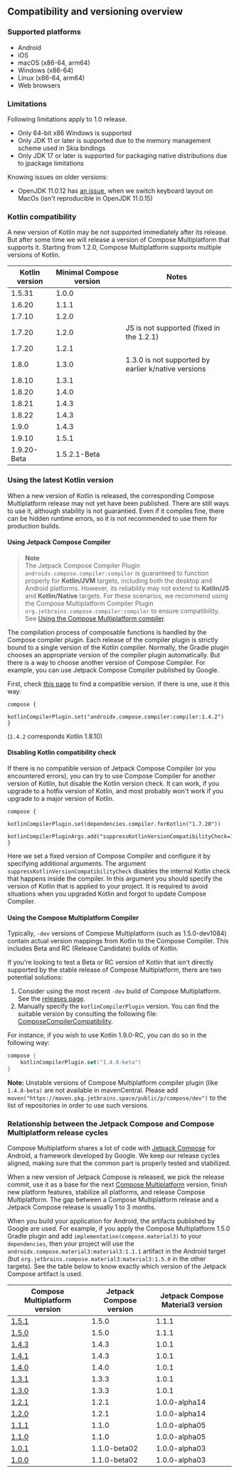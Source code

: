 ## Compatibility and versioning overview

### Supported platforms
   * Android
   * iOS
   * macOS (x86-64, arm64)
   * Windows (x86-64)
   * Linux (x86-64, arm64)
   * Web browsers

### Limitations

Following limitations apply to 1.0 release.

  * Only 64-bit x86 Windows is supported
  * Only JDK 11 or later is supported due to the memory management scheme used in Skia bindings
  * Only JDK 17 or later is supported for packaging native distributions due to jpackage limitations

Knowing issues on older versions:
- OpenJDK 11.0.12 has [an issue](https://github.com/JetBrains/compose-jb/issues/940), when we switch keyboard layout on MacOs (isn't reproducible in OpenJDK 11.0.15)
  
[comment]: <> (__SUPPORTED_GRADLE_VERSIONS__)

### Kotlin compatibility

A new version of Kotlin may be not supported immediately after its release. But after some time we will release a version of Compose Multiplatform
that supports it.
Starting from 1.2.0, Compose Multiplatform supports multiple versions of Kotlin.

Kotlin version | Minimal Compose version | Notes
--- | --- | ---
1.5.31 | 1.0.0
1.6.20 | 1.1.1
1.7.10 | 1.2.0
1.7.20 | 1.2.0 | JS is not supported (fixed in the 1.2.1)
1.7.20 | 1.2.1
1.8.0  | 1.3.0 | 1.3.0 is not supported by earlier k/native versions
1.8.10 | 1.3.1
1.8.20 | 1.4.0
1.8.21 | 1.4.3
1.8.22 | 1.4.3
1.9.0 | 1.4.3
1.9.10 | 1.5.1
1.9.20-Beta | 1.5.2.1-Beta

### Using the latest Kotlin version 

When a new version of Kotlin is released, the corresponding Compose Multiplatform release may not yet have been published. There are still ways to use it, although stability is not guarantied. Even if it compiles fine, there can be hidden runtime errors, so it is not recommended to use them for production builds.

#### Using Jetpack Compose Compiler

> **Note**   
> The Jetpack Compose Compiler Plugin `androidx.compose.compiler:compiler` is guaranteed to function properly for **Kotlin/JVM** targets, including both the desktop and Android platforms. However, its reliability may not extend to **Kotlin/JS** and **Kotlin/Native** targets. For these scenarios, we recommend using the Compose Multiplatform Compiler Plugin `org.jetbrains.compose.compiler:compiler` to ensure compatibility. See [Using the Compose Multiplatform compiler](#using-the-compose-multiplatform-compiler).

The compilation process of composable functions is handled by the Compose compiler plugin. Each release of the compiler plugin is strictly bound to a single version of the Kotlin compiler. Normally, the Gradle plugin chooses an appropriate version of the compiler plugin automatically. But there is a way to choose another version of Compose Compiler. For example, you can use Jetpack Compose Compiler published by Google.

First, check [this page](https://developer.android.com/jetpack/androidx/releases/compose-kotlin#pre-release_kotlin_compatibility) to find a compatible version. If there is one, use it this way:
```
compose {
    kotlinCompilerPlugin.set("androidx.compose.compiler:compiler:1.4.2")
}
```
(`1.4.2` corresponds Kotlin 1.8.10)


#### Disabling Kotlin compatibility check

If there is no compatible version of Jetpack Compose Compiler (or you encountered errors), you can try to use Compose Compiler for another version of Kotlin, but disable the Kotlin version check. It can work, if you upgrade to a hotfix version of Kotlin, and most probably won't work if you upgrade to a major version of Kotlin.

```
compose {
    kotlinCompilerPlugin.set(dependencies.compiler.forKotlin("1.7.20"))
    kotlinCompilerPluginArgs.add("suppressKotlinVersionCompatibilityCheck=1.7.21")
}
```

Here we set a fixed version of Compose Compiler and configure it by specifying additional arguments. The argument `suppressKotlinVersionCompatibilityCheck` disables the internal Kotlin check that happens inside the compiler. In this argument you should specify the version of Kotlin that is applied to your project. It is required to avoid situations when you upgraded Kotlin and forgot to update Compose Compiler.

#### Using the Compose Multiplatform Compiler

Typically, `-dev` versions of Compose Multiplatform (such as 1.5.0-dev1084) contain actual version mappings from Kotlin to the Compose Compiler. This includes Beta and RC (Release Candidate) builds of Kotlin.

If you're looking to test a Beta or RC version of Kotlin that isn't directly supported by the stable release of Compose Multiplatform, there are two potential solutions:

1) Consider using the most recent `-dev` build of Compose Multiplatform. See the [releases page](https://github.com/JetBrains/compose-multiplatform/releases).
2) Manually specify the `kotlinCompilerPlugin` version. You can find the suitable version by consulting the following file:  [ComposeCompilerCompatibility](https://github.com/JetBrains/compose-multiplatform/blob/master/gradle-plugins/compose/src/main/kotlin/org/jetbrains/compose/ComposeCompilerCompatibility.kt#L7).

For instance, if you wish to use Kotlin 1.9.0-RC, you can do so in the following way:

```kotlin
compose {
    kotlinCompilerPlugin.set("1.4.8-beta")
}
```

**Note:** Unstable versions of Compose Multiplatform compiler plugin (like `1.4.8-beta)` are not available in mavenCentral. Please add `maven("https://maven.pkg.jetbrains.space/public/p/compose/dev")` to the list of repositories in order to use such versions.

### Relationship between the Jetpack Compose and Compose Multiplatform release cycles

Compose Multiplatform shares a lot of code with [Jetpack Compose](https://developer.android.com/jetpack/compose) for Android, a framework developed by Google.
We keep our release cycles aligned, making sure that the common part is properly tested and stabilized.

When a new version of Jetpack Compose is released, we pick the release commit, use it as a base for the next [Compose Multiplatform](https://github.com/JetBrains/androidx) version, finish new platform features, stabilize all platforms, and release Compose Multiplatform.
The gap between a Compose Multiplatform release and a Jetpack Compose release is usually 1 to 3 months.

When you build your application for Android, the artifacts published by Google are used. For example, if you apply the Compose Multiplatform 1.5.0 Gradle plugin and add `implementation(compose.material3)` to your `dependencies`, then your project will use the `androidx.compose.material3:material3:1.1.1` artifact in the Android target (but `org.jetbrains.compose.material3:material3:1.5.0` in the other targets). See the table below to know exactly which version of the Jetpack Compose artifact is used.

Compose Multiplatform version | Jetpack Compose version | Jetpack Compose Material3 version
--- | --- | ---
[1.5.1](https://github.com/JetBrains/compose-multiplatform/releases/tag/v1.5.1)|1.5.0|1.1.1
[1.5.0](https://github.com/JetBrains/compose-multiplatform/releases/tag/v1.5.0)|1.5.0|1.1.1
[1.4.3](https://github.com/JetBrains/compose-multiplatform/releases/tag/v1.4.3)|1.4.3|1.0.1
[1.4.1](https://github.com/JetBrains/compose-multiplatform/releases/tag/v1.4.1)|1.4.3|1.0.1
[1.4.0](https://github.com/JetBrains/compose-multiplatform/releases/tag/v1.4.0)|1.4.0|1.0.1
[1.3.1](https://github.com/JetBrains/compose-multiplatform/releases/tag/v1.3.1)|1.3.3|1.0.1
[1.3.0](https://github.com/JetBrains/compose-multiplatform/releases/tag/v1.3.0)|1.3.3|1.0.1
[1.2.1](https://github.com/JetBrains/compose-multiplatform/releases/tag/v1.2.1)|1.2.1|1.0.0-alpha14
[1.2.0](https://github.com/JetBrains/compose-multiplatform/releases/tag/v1.2.0)|1.2.1|1.0.0-alpha14
[1.1.1](https://github.com/JetBrains/compose-multiplatform/releases/tag/v1.1.1)|1.1.0|1.0.0-alpha05
[1.1.0](https://github.com/JetBrains/compose-multiplatform/releases/tag/v1.1.0)|1.1.0|1.0.0-alpha05
[1.0.1](https://github.com/JetBrains/compose-multiplatform/releases/tag/v1.0.1)|1.1.0-beta02|1.0.0-alpha03
[1.0.0](https://github.com/JetBrains/compose-multiplatform/releases/tag/v1.0.0)|1.1.0-beta02|1.0.0-alpha03
